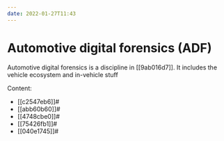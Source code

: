```yaml
---
date: 2022-01-27T11:43
---
```


# Automotive digital forensics (ADF)

Automotive digital forensics is a discipline in [[9ab016d7]]. It includes the vehicle ecosystem and in-vehicle stuff

Content:
- [[c2547eb6]]#
- [[abb60b60]]#
- [[4748cbe0]]#
- [[75426fb1]]#
- [[040e1745]]#
